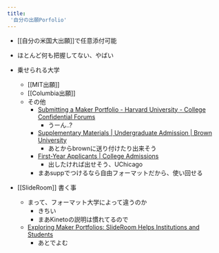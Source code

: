 ```yaml
---
title:
 '自分の出願Porfolio'
---
```


- [[自分の米国大出願]]で任意添付可能
- ほとんど何も把握してない、やばい

- 乗せられる大学
    - [[MIT出願]]
    - [[Columbia出願]]
    - その他
        - [Submitting a Maker Portfolio - Harvard University - College Confidential Forums](https://talk.collegeconfidential.com/t/submitting-a-maker-portfolio/1961322)
            - うーん..?
        - [Supplementary Materials | Undergraduate Admission | Brown University](https://admission.brown.edu/first-year/supplementary-materials)
            - あとからbrownに送り付けたり出来そう
        - [First-Year Applicants | College Admissions](https://collegeadmissions.uchicago.edu/apply/first-year-applicants)
            - 出したければ出せそう、UChicago
        - まあsuppでつけるなら自由フォーマットだから、使い回せる

- [[SlideRoom]] 書く事
    - まって、フォーマット大学によって違うのか
        - きちい
        - まあKinetoの説明は慣れてるので
    - [Exploring Maker Portfolios: SlideRoom Helps Institutions and Students](https://www.slideroom.com/blog/exploring-maker-portfolios/)
        - あとでよむ
